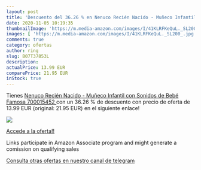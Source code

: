 ```yaml
---
layout: post
title: 'Descuento del 36.26 % en Nenuco Recién Nacido - Muñeco Infantil c'
date: 2020-11-05 10:19:35
thumbnailImage: 'https://m.media-amazon.com/images/I/41KLRFKeQuL._SL200_.jpg'
images: [ 'https://m.media-amazon.com/images/I/41KLRFKeQuL._SL200_.jpg' ]
comments: true
category: ofertas
author: ring
slug: B07T37853L
description:
actualPrice: 13.99 EUR
comparePrice: 21.95 EUR
inStock: true
---
```


Tienes [Nenuco Recién Nacido - Muñeco Infantil con Sonidos de Bebé  Famosa 700015452 ](https://www.amazon.es/dp/B07T37853L/?tag=redken-21) con un 36.26 % de descuento con precio de oferta de 13.99 EUR (original: 21.95 EUR) en el siguiente enlace!

[![](https://m.media-amazon.com/images/I/41KLRFKeQuL._SL200_.jpg)](https://www.amazon.es/dp/B07T37853L/?tag=redken-21)

[Accede a la oferta!!](https://www.amazon.es/dp/B07T37853L/?tag=redken-21)

Links participate in Amazon Associate program and might generate a comission on qualifying sales

[Consulta otras ofertas en nuestro canal de telegram](https://t.me/s/ofertas25)

